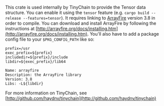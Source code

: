 This crate is used internally by TinyChain to provide the Tensor data structure. You can enable it using the `tensor` feature (e.g. `cargo build --release --features=tensor`). It requires linking to [ArrayFire](http://arrayfire.com) version 3.8 in order to compile. You can download and install ArrayFire by following the instructions at [http://arrayfire.org/docs/installing.htm](http://arrayfire.org/docs/installing.htm). You'll also have to add a package config file to your `$PKG_CONFIG_PATH` like so:

```
prefix=/usr
exec_prefix=${prefix}
includedir=${prefix}/include
libdir=${exec_prefix}/lib64

Name: arrayfire
Description: the ArrayFire library
Version: 3.8
Libs: -L${libdir}
```

For more information on TinyChain, see [http://github.com/haydnv/tinychain](http://github.com/haydnv/tinychain)

